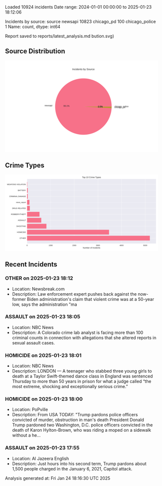 
Loaded 10924 incidents
Date range: 2024-01-01 00:00:00 to 2025-01-23 18:12:06

Incidents by source:
source
newsapi           10823
chicago_pd          100
chicago_police        1
Name: count, dtype: int64

Report saved to reports/latest_analysis.md
bution.svg)

## Source Distribution
![Source Distribution](images/source_distribution.svg)

## Crime Types
![Crime Types](images/crime_types.svg)

## Recent Incidents

### OTHER on 2025-01-23 18:12
- Location: Newsbreak.com
- Description: Law enforcement expert pushes back against the now-former Biden administration's claim that violent crime was at a 50-year low, says the administration "ma


### ASSAULT on 2025-01-23 18:05
- Location: NBC News
- Description: A Colorado crime lab analyst is facing more than 100 criminal counts in connection with allegations that she altered reports in sexual assault cases.


### HOMICIDE on 2025-01-23 18:01
- Location: NBC News
- Description: LONDON — A teenager who stabbed three young girls to death at a Taylor Swift-themed dance class in England was sentenced Thursday to more than 50 years in prison for what a judge called “the most extreme, shocking and exceptionally serious crime.”


### HOMICIDE on 2025-01-23 18:00
- Location: PoPville
- Description: From USA TODAY: "Trump pardons police officers convicted of murder, obstruction in man's death President Donald Trump pardoned two Washington, D.C. police officers convicted in the death of Karon Hylton-Brown, who was riding a moped on a sidewalk without a he…


### ASSAULT on 2025-01-23 17:55
- Location: Al Jazeera English
- Description: Just hours into his second term, Trump pardons about 1,500 people charged in the January 6, 2021, Capitol attack.

Analysis generated at: Fri Jan 24 18:16:30 UTC 2025
